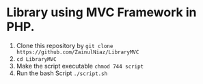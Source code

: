 # Library using MVC Framework in PHP.

1. Clone this repository by `git clone https://github.com/ZainulNiaz/LibraryMVC`
2. `cd LibraryMVC`
3. Make the script executable `chmod 744 script`
4. Run the bash Script `./script.sh`

